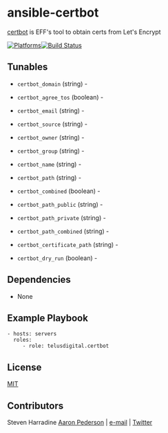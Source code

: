 # ansible-certbot

[certbot](https://github.com/certbot/certbot) is EFF's tool to obtain certs from Let's Encrypt

[![Platforms](http://img.shields.io/badge/platforms-ubuntu-lightgrey.svg?style=flat)](#)[![Build Status](https://travis-ci.org/telusdigital/ansible-certbot.svg?branch=master)](https://travis-ci.org/telusdigital/ansible-certbot)

Tunables
--------
* ```certbot_domain``` (string) -
* ```certbot_agree_tos``` (boolean) -
* ```certbot_email``` (string) -
* ```certbot_source``` (string) -

* ```certbot_owner``` (string) -
* ```certbot_group``` (string) -

* ```certbot_name``` (string) -
* ```certbot_path``` (string) -
* ```certbot_combined``` (boolean) -
* ```certbot_path_public``` (string) -
* ```certbot_path_private``` (string) -
* ```certbot_path_combined``` (string) -
* ```certbot_certificate_path``` (string) -

* ```certbot_dry_run``` (boolean) -

Dependencies
------------
* None

Example Playbook
----------------
    - hosts: servers
      roles:
         - role: telusdigital.certbot

License
-------
[MIT](https://tldrlegal.com/license/mit-license)

Contributors
------------
Steven Harradine
[Aaron Pederson](https://aaronpederson.github.io/) | [e-mail](mailto:aaron.pederson@gmail.com) | [Twitter](https://twitter.com/GunFuSamurai)
